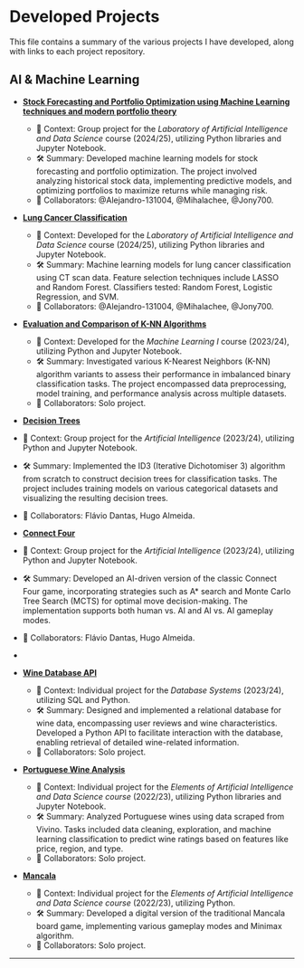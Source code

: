 # Developed Projects

This file contains a summary of the various projects I have developed, along with links to each project repository.

## AI & Machine Learning

- **[Stock Forecasting and Portfolio Optimization using Machine Learning techniques and modern portfolio theory](https://github.com/pazzolini/stock-forecasting)**
  - 📖 Context: Group project for the _Laboratory of Artificial Intelligence and Data Science_ course (2024/25), utilizing Python libraries and Jupyter Notebook.
  -  🛠 Summary: Developed machine learning models for stock forecasting and portfolio optimization. The project involved analyzing historical stock data, implementing predictive models, and optimizing portfolios to maximize returns while managing risk.
  - 👥 Collaborators: @Alejandro-131004, @Mihalachee, @Jony700.

- **[Lung Cancer Classification](https://github.com/pazzolini/lung-cancer-classification)**
  - 📖 Context: Developed for the _Laboratory of Artificial Intelligence and Data Science_ course (2024/25), utilizing Python libraries and Jupyter Notebook.
  - 🛠 Summary: Machine learning models for lung cancer classification using CT scan data. Feature selection techniques include LASSO and Random Forest. Classifiers tested: Random Forest, Logistic Regression, and SVM.
  - 👥 Collaborators: @Alejandro-131004, @Mihalachee, @Jony700.

- **[Evaluation and Comparison of K-NN Algorithms](https://github.com/pazzolini/k-nn-algorithms)**
  - 📖 Context: Developed for the _Machine Learning I_ course (2023/24), utilizing Python and Jupyter Notebook.
  - 🛠 Summary: Investigated various K-Nearest Neighbors (K-NN) algorithm variants to assess their performance in imbalanced binary classification tasks. The project encompassed data preprocessing, model training, and performance analysis across multiple datasets.
  - 👥 Collaborators: Solo project.

 - **[Decision Trees](https://github.com/pazzolini/decision-trees)**
  - 📖 Context: Group project for the _Artificial Intelligence_ (2023/24), utilizing Python and Jupyter Notebook.
  - 🛠 Summary: Implemented the ID3 (Iterative Dichotomiser 3) algorithm from scratch to construct decision trees for classification tasks. The project includes training models on various categorical datasets and visualizing the resulting decision trees.
  - 👥 Collaborators: Flávio Dantas, Hugo Almeida.

 - **[Connect Four](https://github.com/pazzolini/decision-trees)**
  - 📖 Context: Group project for the _Artificial Intelligence_ (2023/24), utilizing Python and Jupyter Notebook.
  - 🛠 Summary: Developed an AI-driven version of the classic Connect Four game, incorporating strategies such as A* search and Monte Carlo Tree Search (MCTS) for optimal move decision-making. The implementation supports both human vs. AI and AI vs. AI gameplay modes.
  - 👥 Collaborators: Flávio Dantas, Hugo Almeida.
  - 
- **[Wine Database API](https://github.com/pazzolini/wine-db)**
  - 📖 Context: Individual project for the _Database Systems_ (2023/24), utilizing SQL and Python.
  - 🛠 Summary: Designed and implemented a relational database for wine data, encompassing user reviews and wine characteristics. Developed a Python API to facilitate interaction with the database, enabling retrieval of detailed wine-related information.
  - 👥 Collaborators: Solo project.  

- **[Portuguese Wine Analysis](https://github.com/pazzolini/portuguese-wine-vivino)**
  - 📖 Context: Individual project for the _Elements of Artificial Intelligence and Data Science course_ (2022/23), utilizing Python libraries and Jupyter Notebook.
  - 🛠 Summary: Analyzed Portuguese wines using data scraped from Vivino. Tasks included data cleaning, exploration, and machine learning classification to predict wine ratings based on features like price, region, and type.
  - 👥 Collaborators: Solo project.

- **[Mancala](https://github.com/pazzolini/mancala)**
  - 📖 Context: Individual project for the _Elements of Artificial Intelligence and Data Science course_ (2022/23), utilizing Python.
  - 🛠 Summary: Developed a digital version of the traditional Mancala board game, implementing various gameplay modes and Minimax algorithm.
  - 👥 Collaborators: Solo project.
    
---

